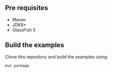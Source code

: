 ## Pre requisites

- Maven
- JDK8+
- GlassFish 5

## Build the examples

Clone this repository and build the examples using:

```
mvn package
```
